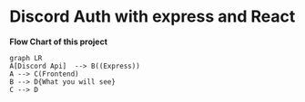 # Discord Auth with express and React

**Flow Chart of this project**

```mermaid
graph LR
A[Discord Api]  --> B((Express))
A --> C(Frontend)
B --> D{What you will see}
C --> D
```
